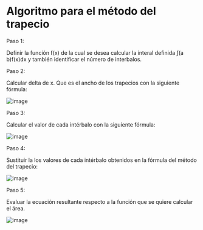 # Algoritmo para el método del trapecio 

Paso 1: 

Definir la función f(x) de la cual se desea calcular la interal definida ∫(a b)f(x)dx y también identificar el número de interbalos.

Paso 2:

Calcular delta de x. Que es el ancho de los trapecios con la siguiente fórmula:

![image](https://github.com/22030130/Numerical-Methods-/assets/147437999/7bb1074b-e8d5-402b-a43c-ee32fca68867)

Paso 3: 

Calcular el valor de cada intérbalo con la siguiente fórmula: 

![image](https://github.com/22030130/Numerical-Methods-/assets/147437999/0447a7e0-afcc-4c07-8363-db5cc1e7e635)

Paso 4:

Sustituir la los valores de cada intérbalo obtenidos en la fórmula del método del trapecio:

![image](https://github.com/22030130/Numerical-Methods-/assets/147437999/8ad33475-745e-4d92-97d9-57bcaeaff8ea)

Paso 5:

Evaluar la ecuación resultante respecto a la función que se quiere calcular el área. 

![image](https://github.com/22030130/Numerical-Methods-/assets/147437999/d3d8fd35-2bfc-435e-9eef-0e7def73d6a4)



